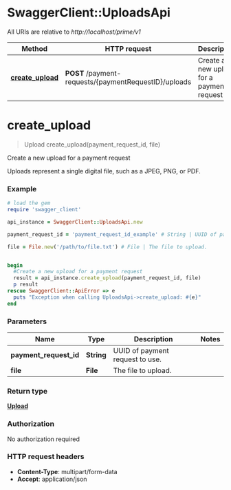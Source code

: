 # SwaggerClient::UploadsApi

All URIs are relative to *http://localhost/prime/v1*

Method | HTTP request | Description
------------- | ------------- | -------------
[**create_upload**](UploadsApi.md#create_upload) | **POST** /payment-requests/{paymentRequestID}/uploads | Create a new upload for a payment request


# **create_upload**
> Upload create_upload(payment_request_id, file)

Create a new upload for a payment request

Uploads represent a single digital file, such as a JPEG, PNG, or PDF.

### Example
```ruby
# load the gem
require 'swagger_client'

api_instance = SwaggerClient::UploadsApi.new

payment_request_id = 'payment_request_id_example' # String | UUID of payment request to use.

file = File.new('/path/to/file.txt') # File | The file to upload.


begin
  #Create a new upload for a payment request
  result = api_instance.create_upload(payment_request_id, file)
  p result
rescue SwaggerClient::ApiError => e
  puts "Exception when calling UploadsApi->create_upload: #{e}"
end
```

### Parameters

Name | Type | Description  | Notes
------------- | ------------- | ------------- | -------------
 **payment_request_id** | **String**| UUID of payment request to use. | 
 **file** | **File**| The file to upload. | 

### Return type

[**Upload**](Upload.md)

### Authorization

No authorization required

### HTTP request headers

 - **Content-Type**: multipart/form-data
 - **Accept**: application/json



